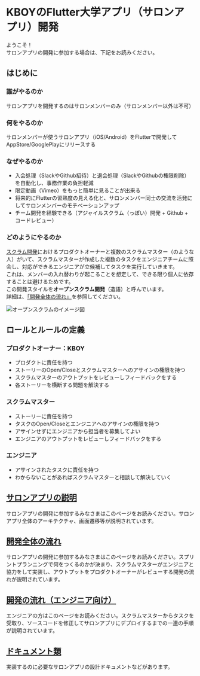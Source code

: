# KBOYのFlutter大学アプリ（サロンアプリ）開発

ようこそ！  
サロンアプリの開発に参加する場合は、下記をお読みください。

## はじめに

### 誰がやるのか

サロンアプリを開発するのはサロンメンバーのみ（サロンメンバー以外は不可）

### 何をやるのか

サロンメンバーが使うサロンアプリ（iOS/Android）をFlutterで開発してAppStore/GooglePlayにリリースする

### なぜやるのか

* 入会処理（SlackやGithub招待）と退会処理（SlackやGithubの権限削除）を自動化し、事務作業の負担軽減
* 限定動画（Vimeo）をもっと簡単に見ることが出来る
* 将来的にFlutterの習熟度の見える化と、サロンメンバー同士の交流を活発にしてサロンメンバーのモチベーションアップ
* チーム開発を経験できる（アジャイルスクラム（っぽい）開発 + Github + コードレビュー）

### どのようにやるのか

[スクラム開発](https://ja.wikipedia.org/wiki/%E3%82%B9%E3%82%AF%E3%83%A9%E3%83%A0_(%E3%82%BD%E3%83%95%E3%83%88%E3%82%A6%E3%82%A7%E3%82%A2%E9%96%8B%E7%99%BA))におけるプロダクトオーナーと複数のスクラムマスター（のような人）がいて、スクラムマスターが作成した複数のタスクをエンジニアチームに照会し、対応ができるエンジニアが立候補してタスクを実行していきます。  
これは、メンバーの入れ替わりが起こることを想定して、できる限り個人に依存することは避けるためです。  
この開発スタイルを**オープンスクラム開発**（造語）と呼んでいます。  
詳細は、[「開発全体の流れ」](./explanation/sprint.md)を参照してください。  


![オープンスクラムのイメージ図](https://user-images.githubusercontent.com/13707135/87150730-9ae5a380-c2ed-11ea-82bf-652a39ff14e4.png)

## ロールとルールの定義

### プロダクトオーナー：KBOY
* プロダクトに責任を持つ
* ストーリーのOpen/Closeとスクラムマスターへのアサインの権限を持つ
* スクラムマスターのアウトプットをレビューしフィードバックをする
* 各ストーリーを横断する問題を解決する

### スクラムマスター
* ストーリーに責任を持つ
* タスクのOpen/Closeとエンジニアへのアサインの権限を持つ
* アサインせずにエンジニアから担当者を募集してよい
* エンジニアのアウトプットをレビューしフィードバックをする

### エンジニア
* アサインされたタスクに責任を持つ
* わからないことがあればスクラムマスターと相談して解決していく

## [サロンアプリの説明](./explanation/overview.md)

サロンアプリの開発に参加するみなさまはこのページをお読みください。サロンアプリ全体のアーキテクチャ、画面遷移等が説明されています。

## [開発全体の流れ](./explanation/sprint.md)

サロンアプリの開発に参加するみなさまはこのページをお読みください。スプリントプランニングで何をつくるのかが決まり、スクラムマスターがエンジニアと協力をして実装し、アウトプットをプロダクトオーナーがレビューする開発の流れが説明されています。

## [開発の流れ（エンジニア向け）](./explanation/engineer.md)

エンジニアの方はこのページをお読みください。スクラムマスターからタスクを受取り、ソースコードを修正してサロンアプリにデプロイするまでの一連の手順が説明されています。

## [ドキュメント類](./explanation/documents.md)

実装するのに必要なサロンアプリの設計ドキュメントなどがあります。

